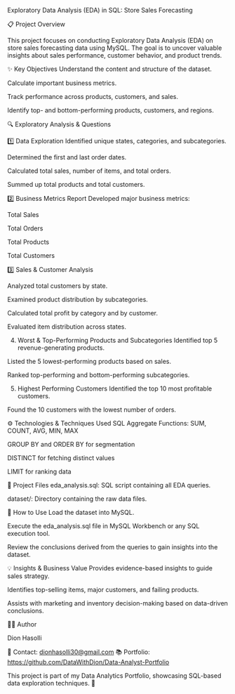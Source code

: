 Exploratory Data Analysis (EDA) in SQL: Store Sales Forecasting

📋 Project Overview

This project focuses on conducting Exploratory Data Analysis (EDA) on store sales forecasting data using MySQL. The goal is to uncover valuable insights about sales performance, customer behavior, and product trends.

✨ Key Objectives
Understand the content and structure of the dataset.

Calculate important business metrics.

Track performance across products, customers, and sales.

Identify top- and bottom-performing products, customers, and regions.

🔍 Exploratory Analysis & Questions

1️⃣ Data Exploration
Identified unique states, categories, and subcategories.

Determined the first and last order dates.

Calculated total sales, number of items, and total orders.

Summed up total products and total customers.

2️⃣ Business Metrics Report
Developed major business metrics:

Total Sales

Total Orders

Total Products

Total Customers

3️⃣ Sales & Customer Analysis

Analyzed total customers by state.

Examined product distribution by subcategories.

Calculated total profit by category and by customer.

Evaluated item distribution across states.

4. Worst & Top-Performing Products and Subcategories
Identified top 5 revenue-generating products.

Listed the 5 lowest-performing products based on sales.

Ranked top-performing and bottom-performing subcategories.

5. Highest Performing Customers
Identified the top 10 most profitable customers.

Found the 10 customers with the lowest number of orders.

⚙️ Technologies & Techniques Used
SQL Aggregate Functions: SUM, COUNT, AVG, MIN, MAX

GROUP BY and ORDER BY for segmentation

DISTINCT for fetching distinct values

LIMIT for ranking data

📂 Project Files
eda_analysis.sql: SQL script containing all EDA queries.

dataset/: Directory containing the raw data files.

🚀 How to Use
Load the dataset into MySQL.

Execute the eda_analysis.sql file in MySQL Workbench or any SQL execution tool.

Review the conclusions derived from the queries to gain insights into the dataset.

💡 Insights & Business Value
Provides evidence-based insights to guide sales strategy.

Identifies top-selling items, major customers, and failing products.

Assists with marketing and inventory decision-making based on data-driven conclusions.

👨‍🎓 Author

Dion Hasolli

💌 Contact: dionhasolli30@gmail.com
📚 Portfolio: https://github.com/DataWithDion/Data-Analyst-Portfolio

This project is part of my Data Analytics Portfolio, showcasing SQL-based data exploration techniques. 🌟
